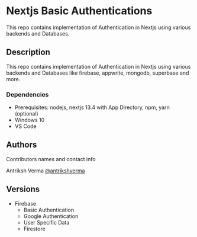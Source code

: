 # Nextjs Basic Authentications

This repo contains implementation of Authentication in Nextjs using various backends and Databases.

## Description

This repo contains implementation of Authentication in Nextjs using various backends and Databases like firebase, appwrite, mongodb, superbase and more.

### Dependencies

- Prerequisites: nodejs, nextjs 13.4 with App Directory, npm, yarn (optional)
- Windows 10
- VS Code

## Authors

Contributors names and contact info

Antriksh Verma
[@antrikshverma](https://github.com/antrikshverma)

## Versions

- Firebase
  - Basic Authentication
  - Google Authentication
  - User Specific Data
  - Firestore
